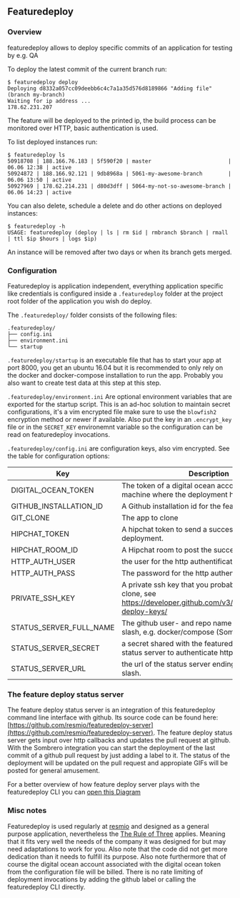 
## Featuredeploy

### Overview
featuredeploy allows to deploy specific commits of an application for testing by e.g. QA

To deploy the latest commit of the current branch run:
```
$ featuredeploy deploy
Deploying d8332a057cc09deebb6c4c7a1a35d576d8189866 "Adding file" (branch my-branch)
Waiting for ip address ...
178.62.231.207
```

The feature will be deployed to the printed ip, the build process can be monitored over HTTP, basic authentication is used.

To list deployed instances run:
```
$ featuredeploy ls
50918708 | 188.166.76.183 | 5f590f20 | master                        | 06.06 12:38 | active
50924872 | 188.166.92.121 | 9db8968a | 5061-my-awesome-branch        | 06.06 13:50 | active
50927969 | 178.62.214.231 | d80d3dff | 5064-my-not-so-awesome-branch | 06.06 14:23 | active
```
You can also delete, schedule a delete and do other actions on deployed instances:
```
$ featuredeploy -h
USAGE: featuredeploy (deploy | ls | rm $id | rmbranch $branch | rmall | ttl $ip $hours | logs $ip)
```
An instance will be removed after two days or when its branch gets merged.

### Configuration
Featuredeploy is application independent, everything application specific like credentials is configured inside a `.featuredeploy` folder at the project root folder of the application you wish do deploy.

The `.featuredeploy/` folder consists of the following files:
```
.featuredeploy/
├── config.ini
├── environment.ini
└── startup
```

`.featuredeploy/startup` is an executable file that has to start your app at port 8000, you get an ubuntu 16.04 but it is recommended to only rely on the docker and docker-compose installation to run the app. Probably you also want to create test data at this step at this step.

`.featuredeploy/environment.ini`
Are optional environment variables that are exported for the startup script. This is an ad-hoc solution to maintain secret configurations, it's a vim encrypted file make sure to use the `blowfish2` encryption method or newer if available. Also put the key in an `.encrypt_key` file or in the `SECRET_KEY` environemnt variable so the configuration can be read on featuredeploy invocations.

`.featuredeploy/config.ini` are configuration keys, also vim encrypted. See the table for configuration options:

| Key | Description |
| --- | --- |
|DIGITAL_OCEAN_TOKEN| The token of a digital ocean account to start the machine where the deployment happens.|
|GITHUB_INSTALLATION_ID| A Github installation id for the featuredeploy server. |
|GIT_CLONE| The app to clone| Where to clone your app from. |
|HIPCHAT_TOKEN| A hipchat token to send a success message after deployment.|
|HIPCHAT_ROOM_ID|A Hipchat room to post the success message.|
|HTTP_AUTH_USER | the user for the http authentification.|
|HTTP_AUTH_PASS| The password for the http authentification.|
|PRIVATE_SSH_KEY| A private ssh key that you probably need for the git clone, see https://developer.github.com/v3/guides/managing-deploy-keys/ |
|STATUS_SERVER_FULL_NAME| The github user- and repo name separated by a slash, e.g. docker/compose (Sombrero needs that) |
|STATUS_SERVER_SECRET|a secret shared with the featuredeyploy server status server to authenticate http callbacks. |
|STATUS_SERVER_URL| the url of the status server ending with a trailing slash. |


### The feature deploy status server
The feature deploy status server is an integration of this featuredeploy command line interface with github.
Its source code can be found here: [https://github.com/resmio/featuredeploy-server](https://github.com/resmio/featuredeploy-server).
The feature deploy status server gets input over http callbacks and updates the pull request at github.
With the Sombrero integration you can start the deployment of the last commit of a github pull request by just adding a label to it.
The status of the deployment will be updated on the pull request and appropiate GIFs will be posted for general amusement.

For a better overview of how feature deploy server plays with the featuredeploy CLI you can [open this Diagram](https://www.draw.io/?lightbox=1&highlight=0000ff&edit=_blank&layers=1&nav=1#R1VlLc5swEP41HJPhYWNyjB9JM5NOM%2FGh7VGGNajFyBXCj%2Fz6SrAYZIJrNziJc0ik1Wol7X77aVEMZ7TY3HOyjL6yAGLDNoON4YwN27bsfl%2F%2BUZJtIXG9m0IQchqgUiWY0hdAoYnSjAaQaoqCsVjQpS70WZKALzQZ4ZytdbU5i%2FVVlySEhmDqk7gp%2FU4DERVSr29W8i9Aw6hc2TJxZEb83yFnWYLrGbYzz3%2BK4QUpbaF%2BGpGArWsiZ2I4I86YKFqLzQhi5dvSbcW8u5bR3b45JOKoCS7uQ2zLs0MgXYFdxkXEQpaQeFJJh%2Fn5QFkwZS8Si1g2Ldn8BUJsMZokE0yKKguPjC1Rr7lL3HjKMu7jPnoYd8JDQC1EldphbRqe7B7YAgTfSgUOMRF0pQeTICbCnR5OveWcbGsKS0YTkdYsPymBVEB4OyVKEdz2YM%2FHp%2BnLRrGDslc7SiXK49YSQ8ytFYkzPPJkBeoIzq1hu7F03jCgK9kMVTMmszxbSaBiiONyjZrKgVkcFmzVPm8PSwI2QocIh5S%2BkFmuoNCDzpba%2FaHRH0sJiWmYSEEMczV3BVxQmZm3KF7QIMhRmO9ouMu3EYsZz1ctM%2B5VnCHelVXYaPhALsG9afmogQtnmdfuje1oge0hZE%2BDXwMvV6UdNHtl3%2Bgm2HyeypTQMXQqanoN0NxTEWWzRgyrbFfxW0dUwHRJ8ixdS%2FbXw9ua2Q2HtzrWNvV0sTzsrysmtkr%2BjGos7JrtntYcdSiXvC75EDZU%2FFDia8tzsP8T1Y7lSjXnCTiVRwGOc4%2Fiz%2FOQZQOtu6usZLfeXhgKAsdZVSROZd39dZxetyxamq8lxK0vKEteZ9FsGRAB6n6K1O%2Bn54tlRK87RjRv9MzthA6tPTLcg1cnZNhvxH7KFjMOnH06OtxVE%2B9Ch1bj%2FJ3QYb9Ghp0XjgOjUTh6XXPh0Q60W1ilpTgbcchppRiY8QMV2XNeiR0u4C6OjNrS43%2FIyLP6byOgknKcMzCO03bdtAAjgGXMtkeU67X4un8y9R05VGG%2BwrhJ22Yeut1oaYUfxNN7sICEAd%2FWhlT31HLplNKozhCDj2KIQQMHd5ICMg56xOsc8fhwZJQ%2B%2Bq7que95VznnQKlVw2gBy06R6DWR%2BEkeOVw9lK7zj0cO97zludX8Xj30yDHhnPGjHzemme9Dmh6tP4ZUcLa94GcQp6t79sq8tvefK9526250M%2BVnpX2GS9hrYGpMQyqI0vnmA0leif1DkgqSSLhcCAe75vk4WHarp%2BrC%2F9X%2FA5zJXw%3D%3D)

### Misc notes
Featuredeploy is used regularly at [resmio](https://resmio.com/) and designed as a general purpose application, nevertheless the [The Rule of Three](https://blog.codinghorror.com/rule-of-three/) applies.
Meaning that it fits very well the needs of the company it was designed for but may need adaptations to work for you. Also note that the code did not get more dedication than it needs to fulfill its purpose. Also note furthermore that of course the digital ocean account associated with the digital ocean token from the configuration file will be billed. There is no rate limiting of deployment invocations by adding the github label or calling the featuredeploy CLI directly.

